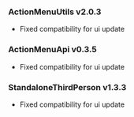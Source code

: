 ### ActionMenuUtils v2.0.3
- Fixed compatibility for ui update
### ActionMenuApi v0.3.5
- Fixed compatibility for ui update
### StandaloneThirdPerson v1.3.3
- Fixed compatibility for ui update
